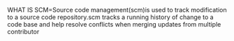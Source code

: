 WHAT IS SCM=Source code management(scm)is used to track modification to a source code repository.scm tracks a running history of change to a code base and help resolve conflicts when merging updates from multiple contributor
